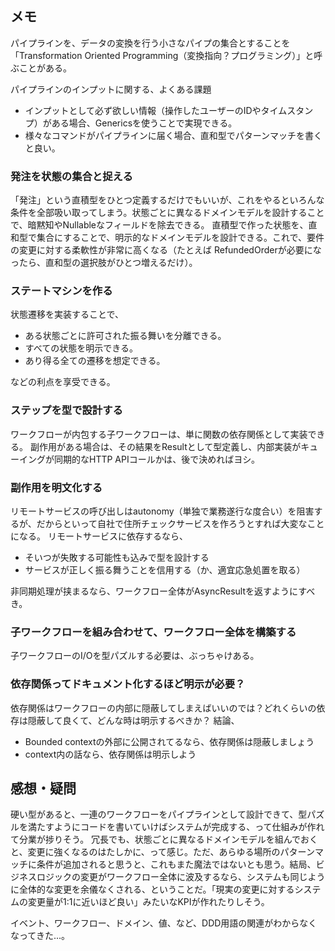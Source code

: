 ## メモ

パイプラインを、データの変換を行う小さなパイプの集合とすることを「Transformation Oriented Programming（変換指向？プログラミング）」と呼ぶことがある。

パイプラインのインプットに関する、よくある課題
- インプットとして必ず欲しい情報（操作したユーザーのIDやタイムスタンプ）がある場合、Genericsを使うことで実現できる。
- 様々なコマンドがパイプラインに届く場合、直和型でパターンマッチを書くと良い。

### 発注を状態の集合と捉える

「発注」という直積型をひとつ定義するだけでもいいが、これをやるといろんな条件を全部吸い取ってしまう。状態ごとに異なるドメインモデルを設計することで、暗黙知やNullableなフィールドを除去できる。
直積型で作った状態を、直和型で集合にすることで、明示的なドメインモデルを設計できる。これで、要件の変更に対する柔軟性が非常に高くなる（たとえば RefundedOrderが必要になったら、直和型の選択肢がひとつ増えるだけ）。

### ステートマシンを作る

状態遷移を実装することで、
- ある状態ごとに許可された振る舞いを分離できる。
- すべての状態を明示できる。
- あり得る全ての遷移を想定できる。

などの利点を享受できる。

### ステップを型で設計する

ワークフローが内包する子ワークフローは、単に関数の依存関係として実装できる。
副作用がある場合は、その結果をResultとして型定義し、内部実装がキューイングが同期的なHTTP APIコールかは、後で決めればヨシ。

### 副作用を明文化する

リモートサービスの呼び出しはautonomy（単独で業務遂行な度合い）を阻害するが、だからといって自社で住所チェックサービスを作ろうとすれば大変なことになる。
リモートサービスに依存するなら、
- そいつが失敗する可能性も込みで型を設計する
- サービスが正しく振る舞うことを信用する（か、適宜応急処置を取る）

非同期処理が挟まるなら、ワークフロー全体がAsyncResultを返すようにすべき。

### 子ワークフローを組み合わせて、ワークフロー全体を構築する

子ワークフローのI/Oを型パズルする必要は、ぶっちゃけある。

### 依存関係ってドキュメント化するほど明示が必要？

依存関係はワークフローの内部に隠蔽してしまえばいいのでは？どれくらいの依存は隠蔽して良くて、どんな時は明示するべきか？
結論、
- Bounded contextの外部に公開されてるなら、依存関係は隠蔽しましょう
- context内の話なら、依存関係は明示しよう



## 感想・疑問

硬い型があると、一連のワークフローをパイプラインとして設計できて、型パズルを満たすようにコードを書いていけばシステムが完成する、って仕組みが作れて分業が捗りそう。
冗長でも、状態ごとに異なるドメインモデルを組んでおくと、変更に強くなるのはたしかに、って感じ。ただ、あらゆる場所のパターンマッチに条件が追加されると思うと、これもまた魔法ではないとも思う。結局、ビジネスロジックの変更がワークフロー全体に波及するなら、システムも同じように全体的な変更を余儀なくされる、ということだ。「現実の変更に対するシステムの変更量が1:1に近いほど良い」みたいなKPIが作れたりしそう。

イベント、ワークフロー、ドメイン、値、など、DDD用語の関連がわからなくなってきた...。